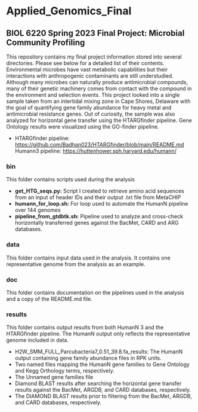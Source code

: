 # Applied_Genomics_Final


## BIOL 6220 Spring 2023 Final Project: Microbial Community Profiling
This repository contains my final project information stored into several directories. Please see below for a detailed list of their contents. Environmental microbes have vast metabolic capabilities but their interactions with anthropogenic contaminants are still understudied. Although many microbes can naturally produce antimicrobial compounds, many of their genetic machinery comes from contact with the compound in the environment and selection events. This project looked into a single sample taken from an intertidal mixing zone in Cape Shores, Delaware with the goal of quantifying gene family abundance for heavy metal and antimicrobial resistance genes. Out of curiosity, the sample was also analyzed for horizontal gene transfer using the HTARGfinder pipeline. Gene Ontology results were visualized using the GO-finder pipeline.

- HTARGfinder pipeline: https://github.com/Badhan023/HTARGfinder/blob/main/README.md 
  Humann3 pipeline: https://huttenhower.sph.harvard.edu/humann/ 

### bin
This folder contains scripts used during the analysis
- **get_HTG_seqs.py:** Script I created to retrieve amino acid sequences from an input of header IDs and their output .txt file from MetaCHIP
- **humann_for_loop.sh:** For loop used to automate the HumanN pipeline over 144 genomes 
- **pipeline_from_gtdbtk.sh:** Pipeline used to analyze and cross-check horizontally transferred genes against the BacMet, CARD and ARG databases.

### data
This folder contains input data used in the analysis. It contains one representative genome from the analysis as an example. 
### doc
This folder contains documentation on the pipelines used in the analysis and a copy of the README.md file.
### results
This folder contains output results from both HumanN 3 and the HTARGfinder pipeline. The HumanN output only reflects the representative genome included in data.
- H2W_SMM_FULL_Parcubacteria7_0.51_39.8.fa_results: The HumanN output containing gene family abundance files in RPK units.
- Two named files mapping the HumanN gene families to Gene Ontology and Kegg Orthology terms, respectively.
- The Unnamed gene families file
- Diamond BLAST results after searching the horizontal gene transfer results against the BacMet, ARGDB, and CARD databases, respectively.
- The DIAMOND BLAST results prior to filtering from the BacMet, ARGDB, and CARD databases, respectively. 
